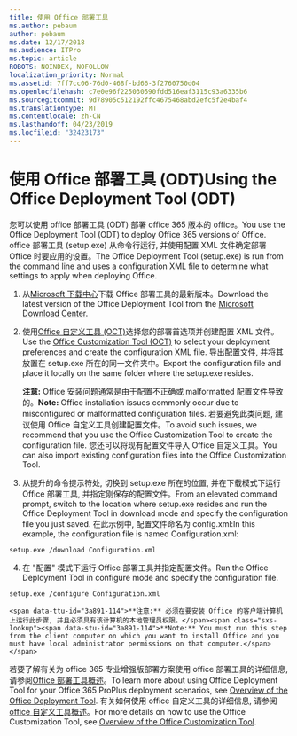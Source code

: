 ```yaml
---
title: 使用 Office 部署工具
ms.author: pebaum
author: pebaum
ms.date: 12/17/2018
ms.audience: ITPro
ms.topic: article
ROBOTS: NOINDEX, NOFOLLOW
localization_priority: Normal
ms.assetid: 7ff7cc06-76d0-468f-bd66-3f2760750d04
ms.openlocfilehash: c7e0e96f225030590fdd516eaf3115c93a6335b6
ms.sourcegitcommit: 9d78905c512192ffc4675468abd2efc5f2e4baf4
ms.translationtype: MT
ms.contentlocale: zh-CN
ms.lasthandoff: 04/23/2019
ms.locfileid: "32423173"
---
```

# <a name="using-the-office-deployment-tool-odt"></a><span data-ttu-id="3a891-102">使用 Office 部署工具 (ODT)</span><span class="sxs-lookup"><span data-stu-id="3a891-102">Using the Office Deployment Tool (ODT)</span></span>

<span data-ttu-id="3a891-103">您可以使用 office 部署工具 (ODT) 部署 office 365 版本的 office。</span><span class="sxs-lookup"><span data-stu-id="3a891-103">You use the Office Deployment Tool (ODT) to deploy Office 365 versions of Office.</span></span> <span data-ttu-id="3a891-104">office 部署工具 (setup.exe) 从命令行运行, 并使用配置 XML 文件确定部署 Office 时要应用的设置。</span><span class="sxs-lookup"><span data-stu-id="3a891-104">The Office Deployment Tool (setup.exe) is run from the command line and uses a configuration XML file to determine what settings to apply when deploying Office.</span></span>
  
1. <span data-ttu-id="3a891-105">从[Microsoft 下载中心](http://go.microsoft.com/fwlink/p/?LinkID=626065)下载 Office 部署工具的最新版本。</span><span class="sxs-lookup"><span data-stu-id="3a891-105">Download the latest version of the Office Deployment Tool from the [Microsoft Download Center](http://go.microsoft.com/fwlink/p/?LinkID=626065).</span></span>
    
2. <span data-ttu-id="3a891-106">使用[Office 自定义工具 (OCT)](https://config.office.com)选择您的部署首选项并创建配置 XML 文件。</span><span class="sxs-lookup"><span data-stu-id="3a891-106">Use the [Office Customization Tool (OCT)](https://config.office.com) to select your deployment preferences and create the configuration XML file.</span></span> <span data-ttu-id="3a891-107">导出配置文件, 并将其放置在 setup.exe 所在的同一文件夹中。</span><span class="sxs-lookup"><span data-stu-id="3a891-107">Export the configuration file and place it locally on the same folder where the setup.exe resides.</span></span> 
    
    <span data-ttu-id="3a891-108">**注意:** Office 安装问题通常是由于配置不正确或 malformatted 配置文件导致的。</span><span class="sxs-lookup"><span data-stu-id="3a891-108">**Note:** Office installation issues commonly occur due to misconfigured or malformatted configuration files.</span></span> <span data-ttu-id="3a891-109">若要避免此类问题, 建议使用 Office 自定义工具创建配置文件。</span><span class="sxs-lookup"><span data-stu-id="3a891-109">To avoid such issues, we recommend that you use the Office Customization Tool to create the configuration file.</span></span> <span data-ttu-id="3a891-110">您还可以将现有配置文件导入 Office 自定义工具。</span><span class="sxs-lookup"><span data-stu-id="3a891-110">You can also import existing configuration files into the Office Customization Tool.</span></span> 
    
3. <span data-ttu-id="3a891-111">从提升的命令提示符处, 切换到 setup.exe 所在的位置, 并在下载模式下运行 Office 部署工具, 并指定刚保存的配置文件。</span><span class="sxs-lookup"><span data-stu-id="3a891-111">From an elevated command prompt, switch to the location where setup.exe resides and run the Office Deployment Tool in download mode and specify the configuration file you just saved.</span></span> <span data-ttu-id="3a891-112">在此示例中, 配置文件命名为 config.xml:</span><span class="sxs-lookup"><span data-stu-id="3a891-112">In this example, the configuration file is named Configuration.xml:</span></span>
    
  ```
  setup.exe /download Configuration.xml  
  ```

4. <span data-ttu-id="3a891-113">在 "配置" 模式下运行 Office 部署工具并指定配置文件。</span><span class="sxs-lookup"><span data-stu-id="3a891-113">Run the Office Deployment Tool in configure mode and specify the configuration file.</span></span>
    
  ```
  setup.exe /configure Configuration.xml
  ```

    <span data-ttu-id="3a891-114">**注意:** 必须在要安装 Office 的客户端计算机上运行此步骤, 并且必须具有该计算机的本地管理员权限。</span><span class="sxs-lookup"><span data-stu-id="3a891-114">**Note:** You must run this step from the client computer on which you want to install Office and you must have local administrator permissions on that computer.</span></span> 
    
<span data-ttu-id="3a891-115">若要了解有关为 office 365 专业增强版部署方案使用 office 部署工具的详细信息, 请参阅[Office 部署工具概述](https://docs.microsoft.com/deployoffice/overview-of-the-office-2016-deployment-tool)。</span><span class="sxs-lookup"><span data-stu-id="3a891-115">To learn more about using Office Deployment Tool for your Office 365 ProPlus deployment scenarios, see [Overview of the Office Deployment Tool](https://docs.microsoft.com/deployoffice/overview-of-the-office-2016-deployment-tool).</span></span> <span data-ttu-id="3a891-116">有关如何使用 office 自定义工具的详细信息, 请参阅[office 自定义工具概述](https://docs.microsoft.com/DeployOffice/overview-of-the-office-customization-tool-for-click-to-run)。</span><span class="sxs-lookup"><span data-stu-id="3a891-116">For more details on how to use the Office Customization Tool, see [Overview of the Office Customization Tool](https://docs.microsoft.com/DeployOffice/overview-of-the-office-customization-tool-for-click-to-run).</span></span>
  

